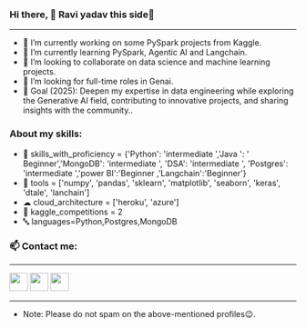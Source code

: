 ### Hi there, 👋 Ravi yadav this side🤗
***
- 🔭 I’m currently working on some PySpark projects from Kaggle.
- 🌱 I’m currently learning PySpark, Agentic AI and Langchain.
- 👯 I’m looking to collaborate on data science and machine learning projects.
- 🤔 I’m looking for full-time roles in Genai.
- 🎯 Goal (2025): Deepen my expertise in data engineering while exploring the Generative AI field, contributing to innovative projects, and sharing insights with the community..

### About my skills:
- 💼 skills_with_proficiency = {'Python': 'intermediate ','Java ': ' Beginner','MongoDB': 'intermediate ', 'DSA': 'intermediate ', 'Postgres': 'intermediate ','power BI':'Beginner ,'Langchain':'Beginner'}
- 🔧 tools = ['numpy', 'pandas', 'sklearn', 'matplotlib', 'seaborn', 'keras', 'dtale', 'lanchain']
- ☁ cloud_architecture = ['heroku', 'azure']
- 📒 kaggle_competitions = 2
- 🔤 languages=Python,Postgres,MongoDB

### 📫 Contact me:
***
[<img height="32" width="32" src="https://unpkg.com/simple-icons@v4/icons/linkedin.svg" />](https://www.linkedin.com/in/ravi-yadav-471508193/)                                 [<img height="32" width="32" src="https://unpkg.com/simple-icons@v4/icons/kaggle.svg" />](https://www.kaggle.com/raviyaduvansi)
[<img height="32" width="32" src="https://unpkg.com/simple-icons@v4/icons/twitter.svg" />](https://twitter.com/RaviYad94128356)
***
- Note: Please do not spam on the above-mentioned profiles😉.




